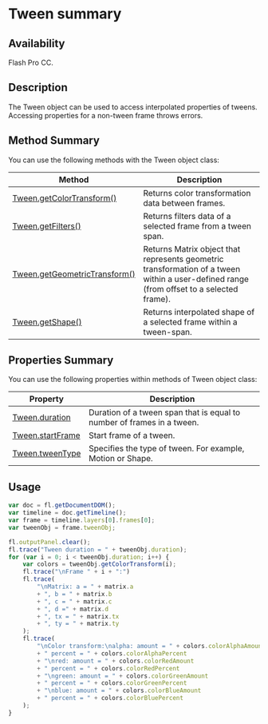 # Tween summary

## Availability

Flash Pro CC.

## Description

The Tween object can be used to access interpolated properties of tweens. Accessing properties for a non-tween frame throws errors.

## Method Summary

You can use the following methods with the Tween object class:

| **Method** | **Description** |
| --- | --- |
| [Tween.getColorTransform()](../Tween_object/Tween.md) | Returns color transformation data between frames. |
| [Tween.getFilters()](../Tween_object/Tween1.md) | Returns filters data of a selected frame from a tween span. |
| [Tween.getGeometricTransform()](../Tween_object/Tween2.md) | Returns Matrix object that represents geometric transformation of a tween within a user-defined range (from offset to a selected frame). |
| [Tween.getShape()](../Tween_object/Tween3.md) | Returns interpolated shape of a selected frame within a tween-span. |

## Properties Summary

You can use the following properties within methods of Tween object class:

| **Property** | **Description** |
| --- | --- |
| [Tween.duration](../Tween_object/Tween4.md) | Duration of a tween span that is equal to number of frames in a tween. |
| [Tween.startFrame](../Tween_object/Tween5.md) | Start frame of a tween. |
| [Tween.tweenType](../Tween_object/Tween6.md) | Specifies the type of tween. For example, Motion or Shape. |

## Usage

```javascript
var doc = fl.getDocumentDOM();
var timeline = doc.getTimeline();
var frame = timeline.layers[0].frames[0];
var tweenObj = frame.tweenObj;

fl.outputPanel.clear();
fl.trace("Tween duration = " + tweenObj.duration);
for (var i = 0; i < tweenObj.duration; i++) {
    var colors = tweenObj.getColorTransform(i);
    fl.trace("\nFrame " + i + ":")
    fl.trace(
        "\nMatrix: a = " + matrix.a
        + ", b = " + matrix.b
        + ", c = " + matrix.c
        + ", d =" + matrix.d
        + ", tx = " + matrix.tx
        + ", ty = " + matrix.ty
    );
    fl.trace(
        "\nColor transform:\nalpha: amount = " + colors.colorAlphaAmount
        + " percent = " + colors.colorAlphaPercent
        + "\nred: amount = " + colors.colorRedAmount
        + " percent = " + colors.colorRedPercent
        + "\ngreen: amount = " + colors.colorGreenAmount
        + " percent = " + colors.colorGreenPercent
        + "\nblue: amount = " + colors.colorBlueAmount
        + " percent = " + colors.colorBluePercent
    );
}
```
